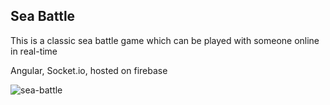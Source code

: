 ## Sea Battle

This is a classic sea battle game which can be played with someone online in real-time

Angular, Socket.io, hosted on firebase

![sea-battle](https://user-images.githubusercontent.com/30810623/176207681-a678476d-4005-4c51-9fc7-d48c358d5eed.jpg)

